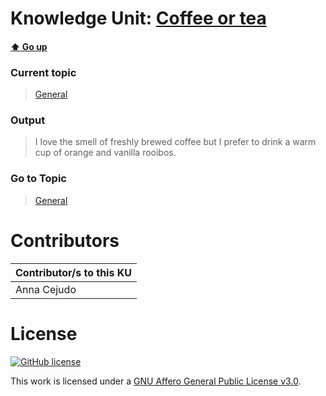 # Knowledge Unit: [Coffee or tea](../../knowledge_units/general/coffee-or-tea.md)

#### [:arrow_up: Go up](../../topics/general.md)
### Current topic
> [General](../../topics/general.md)
### Output
> I love the smell of freshly brewed coffee but I prefer to drink a warm cup of orange and vanilla rooibos.
### Go to Topic
> [General](../../topics/general.md)


# Contributors

| Contributor/s to this KU |
| - | 
| Anna Cejudo |

# License
[![GitHub license](https://img.shields.io/github/license/inbrainz/cerebro)](https://github.com/inbrainz/cerebro/blob/master/LICENSE)

This work is licensed under a [GNU Affero General Public License v3.0](https://www.gnu.org/licenses/agpl-3.0.txt).